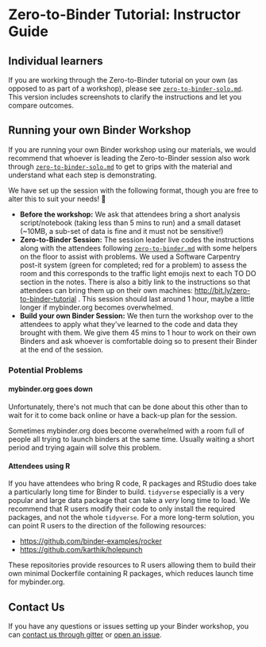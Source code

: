 # Zero-to-Binder Tutorial: Instructor Guide

## Individual learners

If you are working through the Zero-to-Binder tutorial on your own (as opposed to as part of a workshop), please see [`zero-to-binder-solo.md`](https://github.com/alan-turing-institute/the-turing-way/blob/master/workshops/boost-research-reproducibility-binder/workshop-presentations/zero-to-binder-solo.md).
This version includes screenshots to clarify the instructions and let you compare outcomes.

## Running your own Binder Workshop

If you are running your own Binder workshop using our materials, we would recommend that whoever is leading the Zero-to-Binder session also work through [`zero-to-binder-solo.md`](https://github.com/alan-turing-institute/the-turing-way/blob/master/workshops/boost-research-reproducibility-binder/workshop-presentations/zero-to-binder-solo.md) to get to grips with the material and understand what each step is demonstrating.

We have set up the session with the following format, though you are free to alter this to suit your needs! :slightly_smiling_face:

* **Before the workshop:** We ask that attendees bring a short analysis script/notebook (taking less than 5 mins to run) and a small dataset (~10MB, a sub-set of data is fine and it must not be sensitive!)
* **Zero-to-Binder Session:** The session leader live codes the instructions along with the attendees following [`zero-to-binder.md`](https://github.com/alan-turing-institute/the-turing-way/blob/master/workshops/boost-research-reproducibility-binder/workshop-presentations/zero-to-binder.md) with some helpers on the floor to assist with problems.
  We used a Software Carpentry post-it system (green for completed; red for a problem) to assess the room and this corresponds to the traffic light emojis next to each TO DO section in the notes.
  There is also a bitly link to the instructions so that attendees can bring them up on their own machines: http://bit.ly/zero-to-binder-tutorial .
  This session should last around 1 hour, maybe a little longer if mybinder.org becomes overwhelmed.
* **Build your own Binder Session:** We then turn the workshop over to the attendees to apply what they've learned to the code and data they brought with them.
We give them 45 mins to 1 hour to work on their own Binders and ask whoever is comfortable doing so to present their Binder at the end of the session.

### Potential Problems

#### mybinder.org goes down

Unfortunately, there's not much that can be done about this other than to wait for it to come back online or have a back-up plan for the session.

Sometimes mybinder.org does become overwhelmed with a room full of people all trying to launch binders at the same time.
Usually waiting a short period and trying again will solve this problem.

#### Attendees using R

If you have attendees who bring R code, R packages and RStudio does take a particularly long time for Binder to build.
`tidyverse` especially is a very popular and large data package that can take a _very_ long time to load.
We recommend that R users modify their code to only install the required packages, and not the whole `tidyverse`.
For a more long-term solution, you can point R users to the direction of the following resources:

* https://github.com/binder-examples/rocker
* https://github.com/karthik/holepunch

These repositories provide resources to R users allowing them to build their own minimal Dockerfile containing R packages, which reduces launch time for mybinder.org.

## Contact Us

If you have any questions or issues setting up your Binder workshop, you can [contact us through gitter](https://gitter.im/alan-turing-institute/the-turing-way) or [open an issue](https://github.com/alan-turing-institute/the-turing-way/issues).
